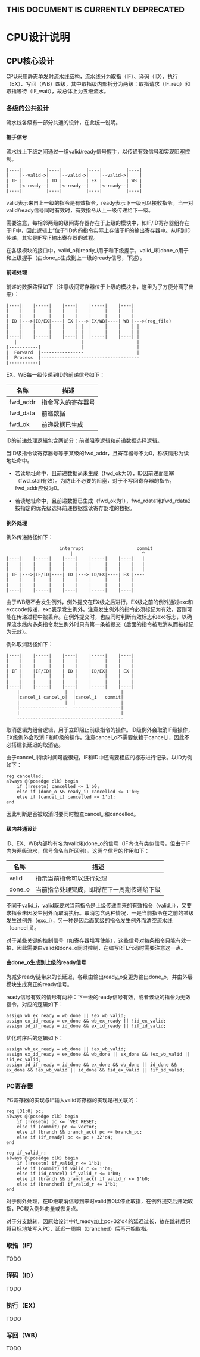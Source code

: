 **THIS DOCUMENT IS CURRENTLY DEPRECATED**
---

# CPU设计说明

## CPU核心设计

CPU采用静态单发射流水线结构，流水线分为取指（IF）、译码（ID）、执行（EX）、写回（WB）四级，其中取指级内部拆分为两级：取指请求（IF_req）和取指等待（IF_wait），故总体上为五级流水。

### 各级的公共设计

流水线各级有一部分共通的设计，在此统一说明。

#### 握手信号 ####

流水线上下级之间通过一组valid/ready信号握手，以传递有效信号和实现阻塞控制。

```
|----|         |----|         |----|         |----|
|    |--valid->|    |--valid->|    |--valid->|    |
| IF |         | ID |         | EX |         | WB |
|    |<-ready--|    |<-ready--|    |<-ready--|    |
|----|         |----|         |----|         |----|
```

valid表示来自上一级的指令是有效指令，ready表示下一级可以接收指令。当一对valid/ready信号同时有效时，有效指令从上一级传递给下一级。

需要注意，每相邻两级的级间寄存器存在于上级的模块中，如IF/ID寄存器组存在于IF中，因此逻辑上“位于”ID内的指令实际上存储于IF的输出寄存器中。从IF到ID传递，其实是IF写IF输出寄存器的过程。

在各级模块的接口中，valid_o和ready_i用于和下级握手，valid_i和done_o用于和上级握手（由done_o生成到上一级的ready信号，下述）。

#### 前递处理 ####

前递的数据路径如下（注意级间寄存器位于上级的模块中，这里为了方便分离了出来）：

```
|----|    |-----|    |----|    |-----|    |----|
|    |    |     |    |    |    |     |    |    |
|    |    |     |    |    |    |     |    |    |
| ID |--->|ID/EX|----| EX |--->|EX/WB|----| WB |--->(reg_file)
|    |    |     |    |    | |  |     |    |    | |
|    |    |     |    |    | |  |     |    |    | |
|----|    |-----|    |----| |  |-----|    |----| |
   |                        |                    |
|-----------|               |                    |
|  Forward  |----------------                    |
|  Process  |-------------------------------------
|-----------|
```

EX、WB每一级传递到ID的前递信号如下：

|名称     |描述            |
|--------|----------------|
|fwd_addr|指令写入的寄存器号|
|fwd_data|前递数据         |
|fwd_ok  |前递数据已生成    |

ID的前递处理逻辑包含两部分：前递阻塞逻辑和前递数据选择逻辑。

当ID级指令读寄存器号等于某级的fwd_addr，且寄存器号不为0，称该情形为读地址命中。

- 若读地址命中，且前递数据尚未生成（fwd_ok为0），ID因前递而阻塞（fwd_stall有效）。为防止不必要的阻塞，对于不写回寄存器的指令，fwd_addr应设为0。

- 若读地址命中，且前递数据已生成（fwd_ok为1），fwd_rdata1和fwd_rdata2按指定的优先级选择前递数据或读寄存器堆的数据。

#### 例外处理 ####

例外传递路径如下：

```
                    interrupt                    commit
                        |                          ^
|----|    |-----|    |----|    |-----|    |----|   |
|    |    |     |    |    |    |     |    |    |   |
|    |    |     |    |    |    |     |    |    |   |
| IF |--->|IF/ID|----| ID |--->|ID/EX|----| EX |----
|    |    |     |    |    |    |     |    |    |
|    |    |     |    |    |    |     |    |    |
|----|    |-----|    |----|    |-----|    |----|
```

由于WB级不会发生例外，例外提交在EX级之后进行。EX级之前的例外通过exc和exccode传递，exc表示发生例外。注意发生例外的指令必须标记为有效，否则可能在传递过程中被丢弃。在例外提交时，也应同时判断有效标志和exc标志，以确保流水线内多条指令发生例外时只有第一条被提交（后面的指令被取消从而被标记为无效）。

例外取消路径如下：

```
|----|    |-----|    |----|    |-----|    |----|
|    |    |     |    |    |    |     |    |    |
|    |    |     |    |    |    |     |    |    |
| IF |    |IF/ID|    | ID |    |ID/EX|    | EX |
|    |    |     |    |    |    |     |    |    |
|    |    |     |    |    |    |     |    |    |
|----|    |-----|    |----|    |-----|    |----|
    |                 |  |                 |
    |cancel_i cancel_o|  |cancel_i   commit|
    |                 |  |                 |
    |------------------  ------------------|
    |                                      |
    ----------------------------------------
```

取消逻辑为组合逻辑，用于立即阻止前级指令的操作。ID级例外会取消IF级操作，EX级例外会取消IF和ID级的操作。注意cancel_o不需要依赖于cancel_i，因此不必搭建长延迟的取消链。

由于cancel_i持续时间可能很短，IF和ID中还需要相应的标志进行记录。以ID为例如下：

```
reg cancelled;
always @(posedge clk) begin
    if (!resetn) cancelled <= 1'b0;
    else if (done_o && ready_i) cancelled <= 1'b0;
    else if (cancel_i) cancelled <= 1'b1;
end
```

因此判断是否被取消时要同时检查cancel_i和cancelled。

#### 级内共通设计 ####

ID、EX、WB内部均有名为valid和done_o的信号（IF内也有类似信号，但由于IF内为两级流水，信号命名有所区别）。这两个信号的作用如下：

|名称   |描述                                 |
|------|-------------------------------------|
|valid |指示当前指令可以进行处理                |
|done_o|当前指令处理完成，即将在下一周期传递给下级|

不同于valid_i，valid既要求当前指令是上级传递而来的有效指令（valid_i），又要求指令未因发生例外而取消执行。取消包含两种情况，一是当前指令在之前的某级发生过例外（exc_i），另一种是因后面某级的指令发生例外而清空流水线（cancel_i）。

对于某些关键的控制信号（如寄存器堆写使能），这些信号对每条指令只能有效一拍，因此需要由valid和done_o同时控制，在编写RTL代码时需要注意这一点。

#### 由done_o生成到上级的ready信号 ####

为减少ready链带来的长延迟，各级由输出ready_o变更为输出done_o，并由外层模块生成真正的ready信号。

ready信号有效的情形有两种：下一级的ready信号有效，或者该级的指令为无效指令。对应的逻辑如下：

```
assign wb_ex_ready = wb_done || !ex_wb_valid;
assign ex_id_ready = ex_done && wb_ex_ready || !id_ex_valid;
assign id_if_ready = id_done && ex_id_ready || !if_id_valid;
```

优化时序后的逻辑如下：

```
assign wb_ex_ready = wb_done || !ex_wb_valid;
assign ex_id_ready = ex_done && wb_done || ex_done && !ex_wb_valid || !id_ex_valid;
assign id_if_ready = id_done && ex_done && wb_done || id_done && ex_done && !ex_wb_valid || id_done && !id_ex_valid || !if_id_valid;
```

### PC寄存器

PC寄存器的实现与IF输入valid寄存器的实现是相关联的：

```
reg [31:0] pc;
always @(posedge clk) begin
    if (!resetn) pc <= `VEC_RESET;
    else if (commit) pc <= vector;
    else if (branch && branch_ack) pc <= branch_pc;
    else if (if_ready) pc <= pc + 32'd4;
end

reg if_valid_r;
always @(posedge clk) begin
    if (!resetn) if_valid_r <= 1'b1;
    else if (commit) if_valid_r <= 1'b1;
    else if (id_cancel) if_valid_r <= 1'b0;
    else if (branch && branch_ack) if_valid_r <= 1'b0;
    else if (branched) if_valid_r <= 1'b1; 
end
```

对于例外处理，在ID级取消信号到来时valid置0以停止取指，在例外提交后开始取指，PC载入例外向量或恢复点。

对于分支跳转，因原始设计中if_ready加上pc+32'd4的延迟过长，故在跳转后只将目标地址写入PC，延迟一周期（branched）后再开始取指。

### 取指（IF）

TODO

### 译码（ID）

TODO

### 执行（EX）

TODO

### 写回（WB）

TODO
